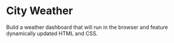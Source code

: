 # City Weather

Build a weather dashboard that will run in the browser and feature dynamically updated HTML and CSS.
